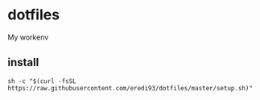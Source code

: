 # dotfiles

My workenv

## install

`sh -c "$(curl -fsSL https://raw.githubusercontent.com/eredi93/dotfiles/master/setup.sh)"`
